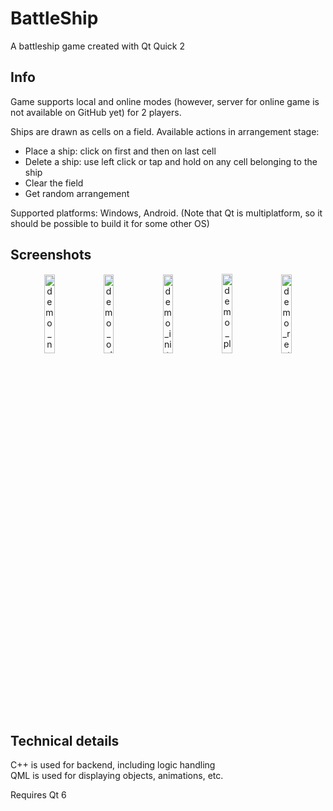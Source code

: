 # BattleShip
A battleship game created with Qt Quick 2

## Info

Game supports local and online modes (however, server for online game is not available on GitHub yet) for 2 players.

Ships are drawn as cells on a field. Available actions in arrangement stage:
- Place a ship: click on first and then on last cell
- Delete a ship: use left click or tap and hold on any cell belonging to the ship
- Clear the field
- Get random arrangement

Supported platforms: Windows, Android. (Note that Qt is multiplatform, so it should be possible to build it for some other OS)

## Screenshots

<p align="center">
  <img alt="demo_name" src="https://user-images.githubusercontent.com/70016123/184539115-16bfe7b0-17a1-4e13-a1e7-e4ff19c9efd3.png" width=18%>
  <img alt="demo_online" src="https://user-images.githubusercontent.com/70016123/184539111-2ddfb55d-b63e-4a21-852b-11d6bb40b6d6.png" width=18%> 
  <img alt="demo_init" src="https://user-images.githubusercontent.com/70016123/184539120-b913dac0-24f6-44f4-9ade-43b137a5ecd8.png" width=18%>
  <img alt="demo_play" src="https://user-images.githubusercontent.com/70016123/184539108-56d4b090-a167-41d1-aebc-88c05bce0fda.png" width=18.1%> 
  <img alt="demo_restart" src="https://user-images.githubusercontent.com/70016123/184539103-5c070765-1268-4221-a2f9-aeacf41c6c85.png" width=18%> 
</p>

## Technical details

C++ is used for backend, including logic handling  
QML is used for displaying objects, animations, etc.

Requires Qt 6
